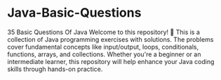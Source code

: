 # Java-Basic-Questions
35 Basic Questions Of Java
Welcome to this repository! 🚀 This is a collection of Java programming exercises with solutions. The problems cover fundamental concepts like input/output, loops, conditionals, functions, arrays, and collections. Whether you're a beginner or an intermediate learner, this repository will help enhance your Java coding skills through hands-on practice.
